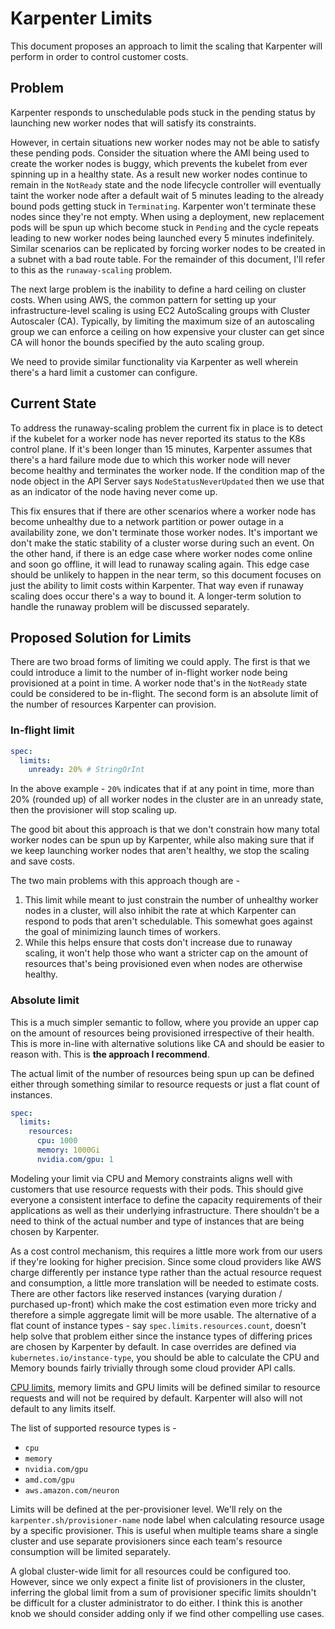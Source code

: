 # Karpenter Limits

This document proposes an approach to limit the scaling that Karpenter will perform in order to control customer costs.

## Problem

Karpenter responds to unschedulable pods stuck in the pending status by launching new worker nodes that will satisfy its constraints.

However, in certain situations new worker nodes may not be able to satisfy these pending pods. Consider the situation where the AMI being used to create the worker nodes is buggy, which prevents the kubelet from ever spinning up in a healthy state. As a result new worker nodes continue to remain in the `NotReady` state and the node lifecycle controller will eventually taint the worker node after a default wait of 5 minutes leading to the already bound pods getting stuck in `Terminating`. Karpenter won't terminate these nodes since they're not empty. When using a deployment, new replacement pods will be spun up which become stuck in `Pending` and the cycle repeats leading to new worker nodes being launched every 5 minutes indefinitely. Similar scenarios can be replicated by forcing worker nodes to be created in a subnet with a bad route table. For the remainder of this document, I'll refer to this as the `runaway-scaling` problem.

The next large problem is the inability to define a hard ceiling on cluster costs. When using AWS, the common pattern for setting up your infrastructure-level scaling is using EC2 AutoScaling groups with Cluster Autoscaler (CA). Typically, by limiting the maximum size of an autoscaling group we can enforce a ceiling on how expensive your cluster can get since CA will honor the bounds specified by the auto scaling group.

We need to provide similar functionality via Karpenter as well wherein there's a hard limit a customer can configure.


## Current State

To address the runaway-scaling problem the current fix in place is to detect if the kubelet for a worker node has never reported its status to the K8s control plane. If it's been longer than 15 minutes, Karpenter assumes that there's a hard failure mode due to which this worker node will never become healthy and terminates the worker node. If the condition map of the node object in the API Server says `NodeStatusNeverUpdated` then we use that as an indicator of the node having never come up.

This fix ensures that if there are other scenarios where a worker node has become unhealthy due to a network partition or power outage in a availability zone, we don't terminate those worker nodes. It's important we don't make the static stability of a cluster worse during such an event. On the other hand, if there is an edge case where worker nodes come online and soon go offline, it will lead to runaway scaling again. This edge case should be unlikely to happen in the near term, so this document focuses on just the ability to limit costs within Karpenter. That way even if runaway scaling does occur there's a way to bound it. A longer-term solution to handle the runaway problem will be discussed separately.


## Proposed Solution for Limits

There are two broad forms of limiting we could apply. The first is that we could introduce a limit to the number of in-flight worker node being provisioned at a point in time. A worker node that's in the `NotReady` state could be considered to be in-flight. The second form is an absolute limit of the number of resources Karpenter can provision.

### **In-flight limit**

```yaml
spec:
  limits:
    unready: 20% # StringOrInt
```

In the above example - `20%` indicates that if at any point in time, more than 20% (rounded up) of all worker nodes in the cluster are in an unready state, then the provisioner will stop scaling up.

The good bit about this approach is that we don't constrain how many total worker nodes can be spun up by Karpenter, while also making sure that if we keep launching worker nodes that aren't healthy, we stop the scaling and save costs.

The two main problems with this approach though are -
1. This limit while meant to just constrain the number of unhealthy worker nodes in a cluster, will also inhibit the rate at which Karpenter can respond to pods that aren't schedulable. This somewhat goes against the goal of minimizing launch times of workers.
2. While this helps ensure that costs don't increase due to runaway scaling, it won't help those who want a stricter cap on the amount of resources that's being provisioned even when nodes are otherwise healthy.

### **Absolute limit**

This is a much simpler semantic to follow, where you provide an upper cap on the amount of resources being provisioned irrespective of their health. This is more in-line with alternative solutions like CA and should be easier to reason with. This is **the approach I recommend**.

The actual limit of the number of resources being spun up can be defined either through something similar to resource requests or just a flat count of instances.

```yaml
spec:
  limits:
    resources:
      cpu: 1000
      memory: 1000Gi
      nvidia.com/gpu: 1
```

Modeling your limit via CPU and Memory constraints aligns well with customers that use resource requests with their pods. This should give everyone a consistent interface to define the capacity requirements of their applications as well as their underlying infrastructure. There shouldn't be a need to think of the actual number and type of instances that are being chosen by Karpenter.

As a cost control mechanism, this requires a little more work from our users if they're looking for higher precision. Since some cloud providers like AWS charge differently per instance type rather than the actual resource request and consumption, a little more translation will be needed to estimate costs. There are other factors like reserved instances (varying duration / purchased up-front) which make the cost estimation even more tricky and therefore a simple aggregate limit will be more usable. The alternative of a flat count of instance types - say `spec.limits.resources.count`, doesn't help solve that problem either since the instance types of differing prices are chosen by Karpenter by default. In case overrides are defined via `kubernetes.io/instance-type`, you should be able to calculate the CPU and Memory bounds fairly trivially through some cloud provider API calls.

[CPU limits](https://v1-20.docs.kubernetes.io/docs/concepts/configuration/manage-resources-containers/#meaning-of-cpu), memory limits and GPU limits will be defined similar to resource requests and will not be required by default. Karpenter will also will not default to any limits itself.

The list of supported resource types is -
- `cpu`
- `memory`
- `nvidia.com/gpu`
- `amd.com/gpu`
- `aws.amazon.com/neuron`

Limits will be defined at the per-provisioner level. We'll rely on the `karpenter.sh/provisioner-name` node label when calculating resource usage by a specific provisioner. This is useful when multiple teams share a single cluster and use separate provisioners since each team's resource consumption will be limited separately.

A global cluster-wide limit for all resources could be configured too. However, since we only expect a finite list of provisioners in the cluster, inferring the global limit from a sum of provisioner specific limits shouldn't be difficult for a cluster administrator to do either. I think this is another knob we should consider adding only if we find other compelling use cases.
